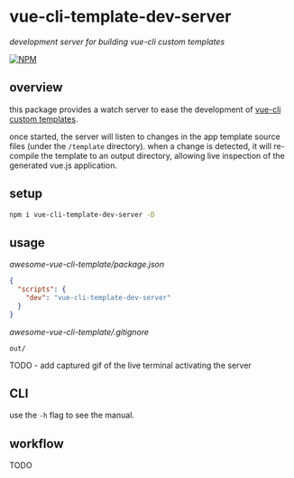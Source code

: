 # vue-cli-template-dev-server

*development server for building vue-cli custom templates*

[![NPM][1]][2]


## overview

this package provides a watch server to ease the development of [vue-cli custom templates][3].

once started, the server will listen to changes in the app template source files (under the `/template` directory).
when a change is detected, it will re-compile the template to an output directory, allowing live inspection of the 
generated vue.js application.


## setup

```sh
npm i vue-cli-template-dev-server -D
```


## usage

*awesome-vue-cli-template/package.json*

```json
{
  "scripts": {
    "dev": "vue-cli-template-dev-server"
  }
}
```

*awesome-vue-cli-template/.gitignore*

```gitignore
out/
```

TODO - add captured gif of the live terminal activating the server


## CLI

use the `-h` flag to see the manual.


## workflow

TODO




[1]: https://img.shields.io/npm/v/vue-cli-template-dev-server.svg?style=flat-square
[2]: https://www.npmjs.com/package/vue-cli-template-dev-server
[3]: https://github.com/vuejs/vue-cli/tree/master#custom-templates
